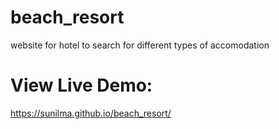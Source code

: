 # beach_resort
website for hotel to search for different types of accomodation


# View Live Demo:
https://sunilma.github.io/beach_resort/
